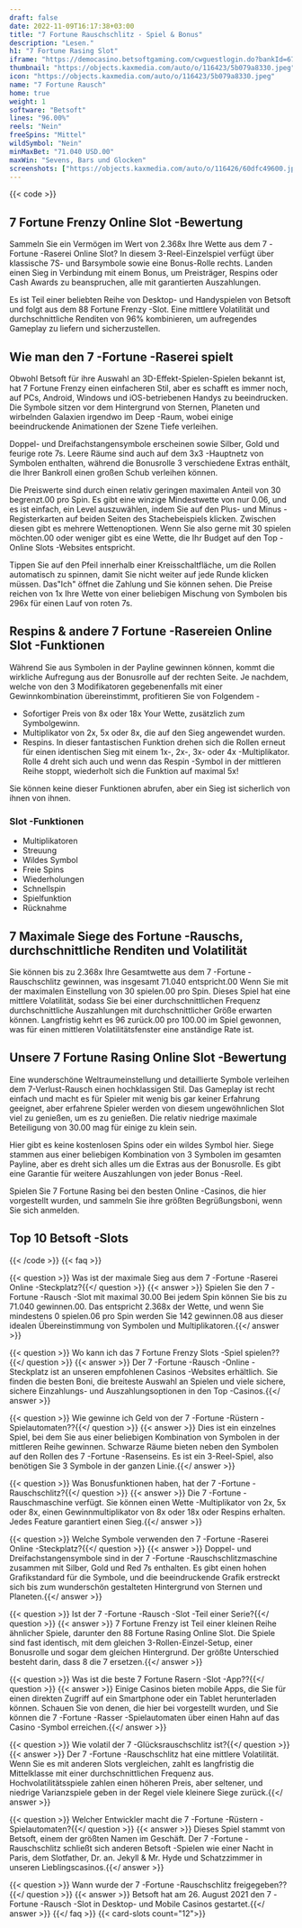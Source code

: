 ```yaml
---
draft: false
date: 2022-11-09T16:17:38+03:00
title: "7 Fortune Rauschschlitz - Spiel & Bonus"
description: "Lesen."
h1: "7 Fortune Rasing Slot"
iframe: "https://democasino.betsoftgaming.com/cwguestlogin.do?bankId=675&CDN=AUTO&gameId=846"
thumbnail: "https://objects.kaxmedia.com/auto/o/116423/5b079a8330.jpeg"
icon: "https://objects.kaxmedia.com/auto/o/116423/5b079a8330.jpeg"
name: "7 Fortune Rausch"
home: true
weight: 1
software: "Betsoft"
lines: "96.00%"
reels: "Nein"
freeSpins: "Mittel"
wildSymbol: "Nein"
minMaxBet: "71.040 USD.00"
maxWin: "Sevens, Bars und Glocken"
screenshots: ["https://objects.kaxmedia.com/auto/o/116426/60dfc49600.jpeg"]
---
```


{{< code >}}<h2>7 Fortune Frenzy Online Slot -Bewertung</h2><p>Sammeln Sie ein Vermögen im Wert von 2.368x Ihre Wette aus dem 7 -Fortune -Raserei Online Slot? In diesem 3-Reel-Einzelspiel verfügt über klassische 7S- und Barsymbole sowie eine Bonus-Rolle rechts. Landen einen Sieg in Verbindung mit einem Bonus, um Preisträger, Respins oder Cash Awards zu beanspruchen, alle mit garantierten Auszahlungen.</p><p>Es ist Teil einer beliebten Reihe von Desktop- und Handyspielen von Betsoft und folgt aus dem 88 Fortune Frenzy -Slot. Eine mittlere Volatilität und durchschnittliche Renditen von 96% kombinieren, um aufregendes Gameplay zu liefern und sicherzustellen.</p><h2>Wie man den 7 -Fortune -Raserei spielt</h2><p>Obwohl Betsoft für ihre Auswahl an 3D-Effekt-Spielen-Spielen bekannt ist, hat 7 Fortune Frenzy einen einfacheren Stil, aber es schafft es immer noch, auf PCs, Android, Windows und iOS-betriebenen Handys zu beeindrucken. Die Symbole sitzen vor dem Hintergrund von Sternen, Planeten und wirbelnden Galaxien irgendwo im Deep -Raum, wobei einige beeindruckende Animationen der Szene Tiefe verleihen.</p><p>Doppel- und Dreifachstangensymbole erscheinen sowie Silber, Gold und feurige rote 7s. Leere Räume sind auch auf dem 3x3 -Hauptnetz von Symbolen enthalten, während die Bonusrolle 3 verschiedene Extras enthält, die Ihrer Bankroll einen großen Schub verleihen können.</p><p>Die Preiswerte sind durch einen relativ geringen maximalen Anteil von 30 begrenzt.00 pro Spin. Es gibt eine winzige Mindestwette von nur 0.06, und es ist einfach, ein Level auszuwählen, indem Sie auf den Plus- und Minus -Registerkarten auf beiden Seiten des Stachebeispiels klicken. Zwischen diesen gibt es mehrere Wettenoptionen. Wenn Sie also gerne mit 30 spielen möchten.00 oder weniger gibt es eine Wette, die Ihr Budget auf den Top -Online Slots -Websites entspricht.</p><p>Tippen Sie auf den Pfeil innerhalb einer Kreisschaltfläche, um die Rollen automatisch zu spinnen, damit Sie nicht weiter auf jede Runde klicken müssen. Das"Ich" öffnet die Zahlung und Sie können sehen. Die Preise reichen von 1x Ihre Wette von einer beliebigen Mischung von Symbolen bis 296x für einen Lauf von roten 7s.</p><h2>Respins & andere 7 Fortune -Rasereien Online Slot -Funktionen</h2><p>Während Sie aus Symbolen in der Payline gewinnen können, kommt die wirkliche Aufregung aus der Bonusrolle auf der rechten Seite. Je nachdem, welche von den 3 Modifikatoren gegebenenfalls mit einer Gewinnkombination übereinstimmt, profitieren Sie von Folgendem -</p><ul><li>Sofortiger Preis von 8x oder 18x Your Wette, zusätzlich zum Symbolgewinn.</li><li>Multiplikator von 2x, 5x oder 8x, die auf den Sieg angewendet wurden.</li><li>Respins. In dieser fantastischen Funktion drehen sich die Rollen erneut für einen identischen Sieg mit einem 1x-, 2x-, 3x- oder 4x -Multiplikator. Rolle 4 dreht sich auch und wenn das Respin -Symbol in der mittleren Reihe stoppt, wiederholt sich die Funktion auf maximal 5x!</li></ul><p>Sie können keine dieser Funktionen abrufen, aber ein Sieg ist sicherlich von ihnen von ihnen.</p><h3>
Slot -Funktionen</h3><ul>
<li></span>
Multiplikatoren</li>
<li></span>
Streuung</li>
<li></span>
Wildes Symbol</li>
<li></span>
Freie Spins</li>
<li></span>
Wiederholungen</li>
<li></span>
Schnellspin</li>
<li></span>
Spielfunktion</li>
<li></span>
Rücknahme</li></ul><h2>7 Maximale Siege des Fortune -Rauschs, durchschnittliche Renditen und Volatilität</h2><p>Sie können bis zu 2.368x Ihre Gesamtwette aus dem 7 -Fortune -Rauschschlitz gewinnen, was insgesamt 71.040 entspricht.00 Wenn Sie mit der maximalen Einstellung von 30 spielen.00 pro Spin. Dieses Spiel hat eine mittlere Volatilität, sodass Sie bei einer durchschnittlichen Frequenz durchschnittliche Auszahlungen mit durchschnittlicher Größe erwarten können. Langfristig kehrt es 96 zurück.00 pro 100.00 im Spiel gewonnen, was für einen mittleren Volatilitätsfenster eine anständige Rate ist.</p><h2>Unsere 7 Fortune Rasing Online Slot -Bewertung</h2><p>Eine wunderschöne Weltraumeinstellung und detaillierte Symbole verleihen dem 7-Verlust-Rausch einen hochklassigen Stil. Das Gameplay ist recht einfach und macht es für Spieler mit wenig bis gar keiner Erfahrung geeignet, aber erfahrene Spieler werden von diesem ungewöhnlichen Slot viel zu genießen, um es zu genießen. Die relativ niedrige maximale Beteiligung von 30.00 mag für einige zu klein sein.</p><p>Hier gibt es keine kostenlosen Spins oder ein wildes Symbol hier. Siege stammen aus einer beliebigen Kombination von 3 Symbolen im gesamten Payline, aber es dreht sich alles um die Extras aus der Bonusrolle. Es gibt eine Garantie für weitere Auszahlungen von jeder Bonus -Reel.</p><p>Spielen Sie 7 Fortune Rasing bei den besten Online -Casinos, die hier vorgestellt wurden, und sammeln Sie ihre größten Begrüßungsboni, wenn Sie sich anmelden.</p><h2>Top 10 Betsoft -Slots</h2>
{{< /code >}}
{{< faq >}}

{{< question >}} Was ist der maximale Sieg aus dem 7 -Fortune -Raserei Online -Steckplatz?{{</ question >}}
{{< answer >}} Spielen Sie den 7 -Fortune -Rausch -Slot mit maximal 30.00 Bei jedem Spin können Sie bis zu 71.040 gewinnen.00. Das entspricht 2.368x der Wette, und wenn Sie mindestens 0 spielen.06 pro Spin werden Sie 142 gewinnen.08 aus dieser idealen Übereinstimmung von Symbolen und Multiplikatoren.{{</ answer >}}

{{< question >}} Wo kann ich das 7 Fortune Frenzy Slots -Spiel spielen??{{</ question >}}
{{< answer >}} Der 7 -Fortune -Rausch -Online -Steckplatz ist an unseren empfohlenen Casinos -Websites erhältlich. Sie finden die besten Boni, die breiteste Auswahl an Spielen und viele sichere, sichere Einzahlungs- und Auszahlungsoptionen in den Top -Casinos.{{</ answer >}}

{{< question >}} Wie gewinne ich Geld von der 7 -Fortune -Rüstern -Spielautomaten??{{</ question >}}
{{< answer >}} Dies ist ein einzelnes Spiel, bei dem Sie aus einer beliebigen Kombination von Symbolen in der mittleren Reihe gewinnen. Schwarze Räume bieten neben den Symbolen auf den Rollen des 7 -Fortune -Rasenseins. Es ist ein 3-Reel-Spiel, also benötigen Sie 3 Symbole in der ganzen Linie.{{</ answer >}}

{{< question >}} Was Bonusfunktionen haben, hat der 7 -Fortune -Rauschschlitz?{{</ question >}}
{{< answer >}} Die 7 -Fortune -Rauschmaschine verfügt. Sie können einen Wette -Multiplikator von 2x, 5x oder 8x, einen Gewinnmultiplikator von 8x oder 18x oder Respins erhalten. Jedes Feature garantiert einen Sieg.{{</ answer >}}

{{< question >}} Welche Symbole verwenden den 7 -Fortune -Raserei Online -Steckplatz?{{</ question >}}
{{< answer >}} Doppel- und Dreifachstangensymbole sind in der 7 -Fortune -Rauschschlitzmaschine zusammen mit Silber, Gold und Red 7s enthalten. Es gibt einen hohen Grafikstandard für die Symbole, und die beeindruckende Grafik erstreckt sich bis zum wunderschön gestalteten Hintergrund von Sternen und Planeten.{{</ answer >}}

{{< question >}} Ist der 7 -Fortune -Rausch -Slot -Teil einer Serie?{{</ question >}}
{{< answer >}} 7 Fortune Frenzy ist Teil einer kleinen Reihe ähnlicher Spiele, darunter den 88 Fortune Rasing Online Slot. Die Spiele sind fast identisch, mit dem gleichen 3-Rollen-Einzel-Setup, einer Bonusrolle und sogar dem gleichen Hintergrund. Der größte Unterschied besteht darin, dass 8 die 7 ersetzen.{{</ answer >}}

{{< question >}} Was ist die beste 7 Fortune Rasern -Slot -App??{{</ question >}}
{{< answer >}} Einige Casinos bieten mobile Apps, die Sie für einen direkten Zugriff auf ein Smartphone oder ein Tablet herunterladen können. Schauen Sie von denen, die hier bei vorgestellt wurden, und Sie können die 7 -Fortune -Rasser -Spielautomaten über einen Hahn auf das Casino -Symbol erreichen.{{</ answer >}}

{{< question >}} Wie volatil der 7 -Glücksrauschschlitz ist?{{</ question >}}
{{< answer >}} Der 7 -Fortune -Rauschschlitz hat eine mittlere Volatilität. Wenn Sie es mit anderen Slots vergleichen, zahlt es langfristig die Mittelklasse mit einer durchschnittlichen Frequenz aus. Hochvolatilitätsspiele zahlen einen höheren Preis, aber seltener, und niedrige Varianzspiele geben in der Regel viele kleinere Siege zurück.{{</ answer >}}

{{< question >}} Welcher Entwickler macht die 7 -Fortune -Rüstern -Spielautomaten?{{</ question >}}
{{< answer >}} Dieses Spiel stammt von Betsoft, einem der größten Namen im Geschäft. Der 7 -Fortune -Rauschschlitz schließt sich anderen Betsoft -Spielen wie einer Nacht in Paris, dem Slotfather, Dr. an. Jekyll & Mr. Hyde und Schatzzimmer in unseren Lieblingscasinos.{{</ answer >}}

{{< question >}} Wann wurde der 7 -Fortune -Rauschschlitz freigegeben??{{</ question >}}
{{< answer >}} Betsoft hat am 26. August 2021 den 7 -Fortune -Rausch -Slot in Desktop- und Mobile Casinos gestartet.{{</ answer >}}
{{</ faq >}}
{{< card-slots count="12">}}
